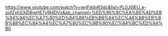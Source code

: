 https://www.youtube.com/watch?v=wrjFddvR3dc&list=PL0J0lEU_e-zofZyhS3jD8reHE7yIR4DVx&ab_channel=%ED%95%9C%EA%B5%AD%EB%94%94%EC%A7%80%ED%84%B8%EB%B9%84%EC%A6%88%EB%8B%88%EC%8A%A4%EC%A7%80%EC%9B%90%EC%84%BC%ED%84%B0
